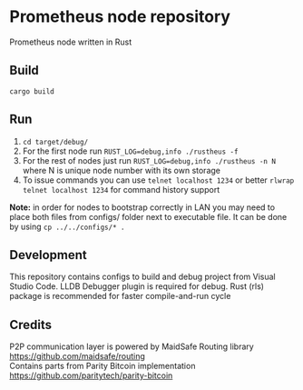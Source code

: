 # Prometheus node repository

Prometheus node written in Rust

## Build
`cargo build`

## Run
1. `cd target/debug/`
2. For the first node run `RUST_LOG=debug,info ./rustheus -f`
3. For the rest of nodes just run `RUST_LOG=debug,info ./rustheus -n N` where N is unique node number with its own storage
4. To issue commands you can use `telnet localhost 1234` or better `rlwrap telnet localhost 1234` for command history support

**Note:** in order for nodes to bootstrap correctly in LAN
you may need to place both files from configs/ folder next to executable file.
It can be done by using `cp ../../configs/* .`

## Development
This repository contains configs to build and debug project from Visual Studio Code. LLDB Debugger plugin is required for debug. Rust (rls) package is recommended for faster compile-and-run cycle

## Credits
P2P communication layer is powered by MaidSafe Routing library https://github.com/maidsafe/routing  
Contains parts from Parity Bitcoin implementation https://github.com/paritytech/parity-bitcoin
